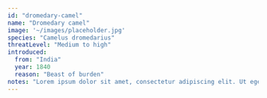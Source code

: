 ```yaml
---
id: "dromedary-camel"
name: "Dromedary camel"
image: '~/images/placeholder.jpg'
species: "Camelus dromedarius"
threatLevel: "Medium to high"
introduced:
  from: "India"
  year: 1840
  reason: "Beast of burden"
notes: "Lorem ipsum dolor sit amet, consectetur adipiscing elit. Ut eget nunc posuere, dapibus lectus at, eleifend enim. Maecenas metus enim, facilisis a elementum nec, pellentesque at metus. Nunc risus dui, convallis sit amet magna id, ullamcorper semper velit. Sed quis convallis metus, id mollis ante. In et faucibus justo, eget mollis leo. Nunc eget ornare velit. Curabitur sit amet egestas eros. Vivamus luctus est urna, sed sodales sem semper ut."
---
```


